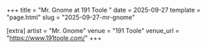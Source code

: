 +++
title = "Mr. Gnome at 191 Toole "
date = 2025-09-27
template = "page.html"
slug = "2025-09-27-mr-gnome"

[extra]
artist = "Mr. Gnome"
venue = "191 Toole"
venue_url = "https://www.191toole.com/"
+++
